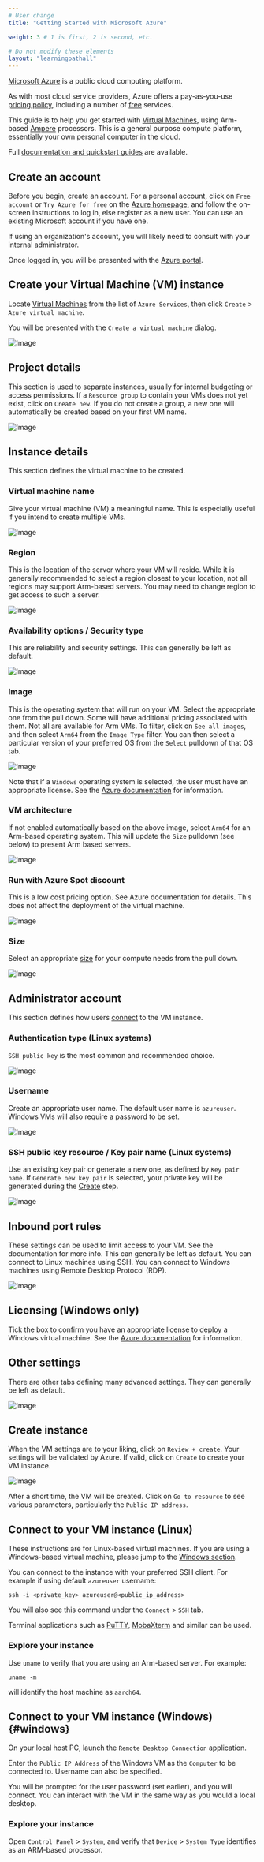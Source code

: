 ```yaml
---
# User change
title: "Getting Started with Microsoft Azure"

weight: 3 # 1 is first, 2 is second, etc.

# Do not modify these elements
layout: "learningpathall"
---
```

[Microsoft Azure](https://azure.microsoft.com/) is a public cloud computing platform. 

As with most cloud service providers, Azure offers a pay-as-you-use [pricing policy](https://azure.microsoft.com/en-us/pricing/), including a number of [free](https://azure.microsoft.com/en-us/free/) services.

This guide is to help you get started with [Virtual Machines](https://azure.microsoft.com/en-us/products/virtual-machines/), using Arm-based [Ampere](https://azure.microsoft.com/en-us/blog/azure-virtual-machines-with-ampere-altra-arm-based-processors-generally-available/) processors. This is a general purpose compute platform, essentially your own personal computer in the cloud.

Full [documentation and quickstart guides](https://learn.microsoft.com/en-us/azure/virtual-machines/) are available.

## Create an account

Before you begin, create an account. For a personal account, click on `Free account` or `Try Azure for free` on the [Azure homepage](https://azure.microsoft.com), and follow the on-screen instructions to log in, else register as a new user. You can use an existing Microsoft account if you have one.

If using an organization's account, you will likely need to consult with your internal administrator.

Once logged in, you will be presented with the [Azure portal](https://portal.azure.com).

## Create your Virtual Machine (VM) instance

Locate [Virtual Machines](https://portal.azure.com/#view/HubsExtension/BrowseResource/resourceType/Microsoft.Compute%2FVirtualMachines) from the list of `Azure Services`, then click `Create` > `Azure virtual machine`.

You will be presented with the `Create a virtual machine` dialog.

![Image](https://user-images.githubusercontent.com/67620689/235617724-651be04c-2002-4906-9dcc-4de5488d3793.PNG)

## Project details

This section is used to separate instances, usually for internal budgeting or access permissions. If a `Resource group` to contain your VMs does not yet exist, click on `Create new`. If you do not create a group, a new one will automatically be created based on your first VM name.

![Image](https://user-images.githubusercontent.com/67620689/235624790-48c0757f-1451-4e07-a56a-1cb69d54bd7d.PNG)

## Instance details

This section defines the virtual machine to be created.

### Virtual machine name

Give your virtual machine (VM) a meaningful name. This is especially useful if you intend to create multiple VMs.

![Image](https://user-images.githubusercontent.com/67620689/235648745-03e88576-a673-4be9-9e9d-ba14631bb5d3.PNG)

### Region

This is the location of the server where your VM will reside. While it is generally recommended to select a region closest to your location, not all regions may support Arm-based servers. You may need to change region to get access to such a server.

![Image](https://user-images.githubusercontent.com/67620689/235617809-148d1860-571e-4816-807a-28cadb5b89ce.PNG)

### Availability options / Security type

This are reliability and security settings. This can generally be left as default.

![Image](https://user-images.githubusercontent.com/67620689/235648749-becadea7-7452-4389-af47-9f013b5440f2.PNG)

### Image

This is the operating system that will run on your VM. Select the appropriate one from the pull down. Some will have additional pricing associated with them. Not all are available for Arm VMs. To filter, click on `See all images`, and then select `Arm64` from the `Image Type` filter. You can then select a particular version of your preferred OS from the `Select` pulldown of that OS tab.

![Image](https://user-images.githubusercontent.com/67620689/235617811-ea68be13-ae53-44c5-8711-35d004f078dd.PNG)

Note that if a `Windows` operating system is selected, the user must have an appropriate license. See the [Azure documentation](https://learn.microsoft.com/en-us/azure/virtual-machines/windows/windows-desktop-multitenant-hosting-deployment) for information.

### VM architecture

If not enabled automatically based on the above image, select `Arm64` for an Arm-based operating system. This will update the `Size` pulldown (see below) to present Arm based servers.

![Image](https://user-images.githubusercontent.com/67620689/235617744-290da158-b092-4357-ab67-ee0ff7f1ac43.PNG)

### Run with Azure Spot discount

This is a low cost pricing option. See Azure documentation for details. This does not affect the deployment of the virtual machine.

![Image](https://user-images.githubusercontent.com/67620689/235617746-2fd534e4-c76f-4968-9e58-21b58f0b11c3.PNG)

### Size

Select an appropriate [size](https://learn.microsoft.com/en-us/azure/virtual-machines/sizes) for your compute needs from the pull down.

![Image](https://user-images.githubusercontent.com/67620689/235617748-5f17514b-5809-474c-b506-a9dec57448f5.PNG)

## Administrator account

This section defines how users [connect](https://learn.microsoft.com/en-us/azure/virtual-machines/linux-vm-connect) to the VM instance.

### Authentication type (Linux systems)

 `SSH public key` is the most common and recommended choice.

![Image](https://user-images.githubusercontent.com/67620689/235617790-2493ec4d-0448-43cf-ae0a-39a405b863db.PNG)

 ### Username

 Create an appropriate user name. The default user name is `azureuser`. Windows VMs will also require a password to be set.

 ![Image](https://user-images.githubusercontent.com/67620689/235617796-f8112d4f-b16f-48f2-aa04-a27d8e3f1899.PNG)

 ### SSH public key resource / Key pair name (Linux systems)

 Use an existing key pair or generate a new one, as defined by `Key pair name`. If `Generate new key pair` is selected, your private key will be generated during the [Create](#create-instance) step.

![Image](https://user-images.githubusercontent.com/67620689/235617798-5ed36a5c-1a0b-495c-ad54-eb81d650dea5.PNG)

## Inbound port rules

These settings can be used to limit access to your VM. See the documentation for more info. This can generally be left as default. You can connect to Linux machines using SSH. You can connect to Windows machines using Remote Desktop Protocol (RDP).

![Image](https://user-images.githubusercontent.com/67620689/235617801-055e0c32-6e0b-46be-9070-e6bcf9bed77f.PNG)

## Licensing (Windows only)

Tick the box to confirm you have an appropriate license to deploy a Windows virtual machine. See the [Azure documentation](https://learn.microsoft.com/en-us/azure/virtual-machines/windows/windows-desktop-multitenant-hosting-deployment) for information.

## Other settings

There are other tabs defining many advanced settings. They can generally be left as default.

![Image](https://user-images.githubusercontent.com/67620689/235617807-c796c760-67c3-4a96-a7ed-ce2f95f2405b.PNG)

## Create instance

When the VM settings are to your liking, click on `Review + create`. Your settings will be validated by Azure. If valid, click on `Create` to create your VM instance.

![Image](https://user-images.githubusercontent.com/67620689/235617805-c622aa34-5abf-47ce-bd02-cd9c01b60957.PNG)

After a short time, the VM will be created. Click on `Go to resource` to see various parameters, particularly the `Public IP address`.

## Connect to your VM instance (Linux)

These instructions are for Linux-based virtual machines. If you are using a Windows-based virtual machine, please jump to the [Windows section](#windows).

You can connect to the instance with your preferred SSH client. For example if using default `azureuser` username:

```console
ssh -i <private_key> azureuser@<public_ip_address>
```
You will also see this command under the `Connect` > `SSH` tab.

Terminal applications such as [PuTTY](https://www.putty.org/), [MobaXterm](https://mobaxterm.mobatek.net/) and similar can be used.

### Explore your instance

Use `uname` to verify that you are using an Arm-based server. For example:
```console
uname -m
```
will identify the host machine as `aarch64`.

## Connect to your VM instance (Windows) {#windows}

On your local host PC, launch the `Remote Desktop Connection` application.

Enter the `Public IP Address` of the Windows VM as the `Computer` to be connected to. Username can also be specified.

You will be prompted for the user password (set earlier), and you will connect. You can interact with the VM in the same way as you would a local desktop.

### Explore your instance

Open `Control Panel` > `System`, and verify that `Device` > `System Type` identifies as an ARM-based processor.



